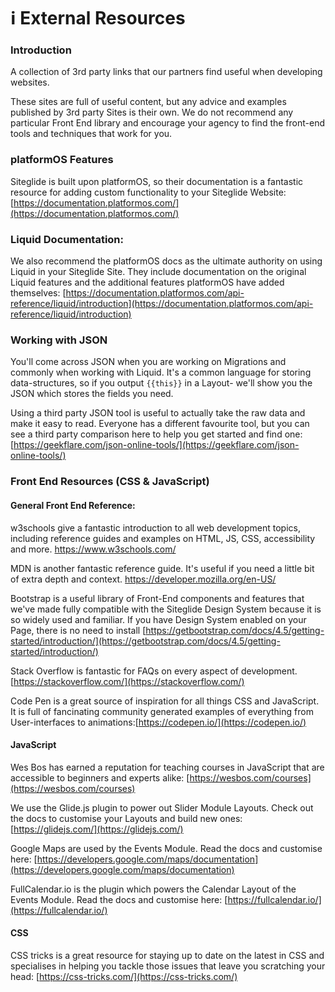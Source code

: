 # ℹ️ External Resources

### Introduction

A collection of 3rd party links that our partners find useful when developing websites.

These sites are full of useful content, but any advice and examples published by 3rd party Sites is their own. We do not recommend any particular Front End library and encourage your agency to find the front-end tools and techniques that work for you.

### platformOS Features

Siteglide is built upon platformOS, so their documentation is a fantastic resource for adding custom functionality to your Siteglide Website: [https://documentation.platformos.com/](https://documentation.platformos.com/)

### Liquid Documentation:

We also recommend the platformOS docs as the ultimate authority on using Liquid in your Siteglide Site. They include documentation on the original Liquid features and the additional features platformOS have added themselves: [https://documentation.platformos.com/api-reference/liquid/introduction](https://documentation.platformos.com/api-reference/liquid/introduction)

### Working with JSON

You'll come across JSON when you are working on Migrations and commonly when working with Liquid. It's a common language for storing data-structures, so if you output `{{this}}` in a Layout- we'll show you the JSON which stores the fields you need.

Using a third party JSON tool is useful to actually take the raw data and make it easy to read. Everyone has a different favourite tool, but you can see a third party comparison here to help you get started and find one: [https://geekflare.com/json-online-tools/](https://geekflare.com/json-online-tools/)

### Front End Resources (CSS & JavaScript)

#### General Front End Reference:

w3schools give a fantastic introduction to all web development topics, including reference guides and examples on HTML, JS, CSS, accessibility and more. https://www.w3schools.com/

MDN is another fantastic reference guide. It's useful if you need a little bit of extra depth and context. https://developer.mozilla.org/en-US/

Bootstrap is a useful library of Front-End components and features that we've made fully compatible with the Siteglide Design System because it is so widely used and familiar. If you have Design System enabled on your Page, there is no need to install [https://getbootstrap.com/docs/4.5/getting-started/introduction/](https://getbootstrap.com/docs/4.5/getting-started/introduction/)

Stack Overflow is fantastic for FAQs on every aspect of development. [https://stackoverflow.com/](https://stackoverflow.com/)

Code Pen is a great source of inspiration for all things CSS and JavaScript. It is full of fancinating community generated examples of everything from User-interfaces to animations:[https://codepen.io/](https://codepen.io/)

#### JavaScript

Wes Bos has earned a reputation for teaching courses in JavaScript that are accessible to beginners and experts alike: [https://wesbos.com/courses](https://wesbos.com/courses)

We use the Glide.js plugin to power out Slider Module Layouts. Check out the docs to customise your Layouts and build new ones: [https://glidejs.com/](https://glidejs.com/)

Google Maps are used by the Events Module. Read the docs and customise here: [https://developers.google.com/maps/documentation](https://developers.google.com/maps/documentation)

FullCalendar.io is the plugin which powers the Calendar Layout of the Events Module. Read the docs and customise here: [https://fullcalendar.io/](https://fullcalendar.io/)

#### CSS

CSS tricks is a great resource for staying up to date on the latest in CSS and specialises in helping you tackle those issues that leave you scratching your head: [https://css-tricks.com/](https://css-tricks.com/)
